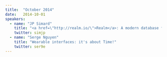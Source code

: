 ```yaml
---
title:  "October 2014"
date:   2014-10-01
speakers:
  - name: "JP Simard"
    title: "<a href=\"http://realm.io/\">Realm</a>: A modern database for iOS"
    twitter: simjp
  - name: "Serge Nguyen"
    title: "Wearable interfaces: it's about Time!"
    twitter: ser9e
---
```

